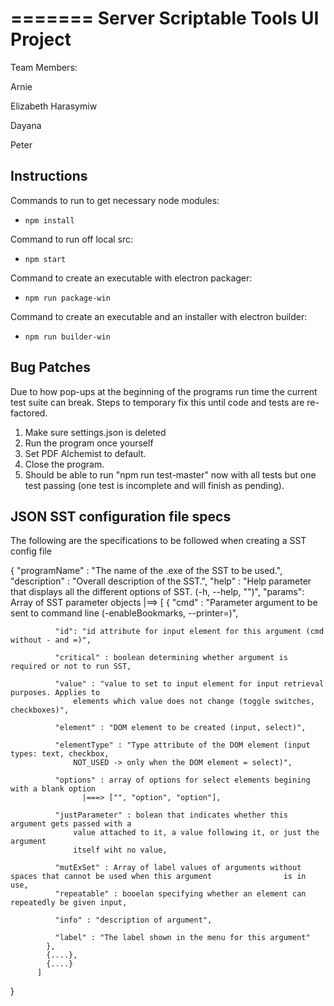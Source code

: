 =======
Server Scriptable Tools UI Project
==================================

Team Members:

Arnie

Elizabeth Harasymiw

Dayana

Peter


Instructions
------------

Commands to run to get necessary node modules:
- `npm install`

Command to run off local src:
- `npm start`

Command to create an executable with electron packager:
- `npm run package-win`

Command to create an executable and an installer with electron builder:
- `npm run builder-win`


Bug Patches
-----------

Due to how pop-ups at the beginning of the programs run time the current test suite can break.
Steps to temporary fix this until code and tests are re-factored.
1. Make sure settings.json is deleted
2. Run the program once yourself
3. Set PDF Alchemist to default.
4. Close the program.
5. Should be able to run "npm run test-master" now with all tests but one test passing (one test is incomplete and will finish as pending).



JSON SST configuration file specs
---------------------------------

The following are the specifications to be followed when creating a SST config file

{
  "programName" : "The name of the .exe of the SST to be used.",
  "description" : "Overall description of the SST.",
  "help" : "Help parameter that displays all the different options of SST. (-h, --help, "")",
  "params": Array of SST parameter objects
      |==> [
            {
              "cmd" : "Parameter argument to be sent to command line (-enableBookmarks, --printer=)",

              "id": "id attribute for input element for this argument (cmd without - and =)",

              "critical" : boolean determining whether argument is required or not to run SST,

              "value" : "value to set to input element for input retrieval purposes. Applies to
     			  elements which value does not change (toggle switches, checkboxes)",

              "element" : "DOM element to be created (input, select)",

              "elementType" : "Type attribute of the DOM element (input types: text, checkbox,
				  NOT_USED -> only when the DOM element = select)",

              "options" : array of options for select elements begining with a blank option
                    |===> ["", "option", "option"],

              "justParameter" : bolean that indicates whether this argument gets passed with a
				  value attached to it, a value following it, or just the argument
				  itself wiht no value,

              "mutExSet" : Array of label values of arguments without spaces that cannot be used when this argument                is in use,
              "repeatable" : booelan specifying whether an element can repeatedly be given input,

              "info" : "description of argument",

              "label" : "The label shown in the menu for this argument"
            },
            {....},
            {....}
          ]
}
